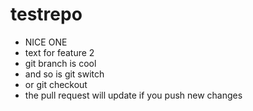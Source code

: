 # testrepo
- NICE ONE
- text for feature 2
- git branch is cool
- and so is git switch
- or git checkout
- the pull request will update if you push new changes